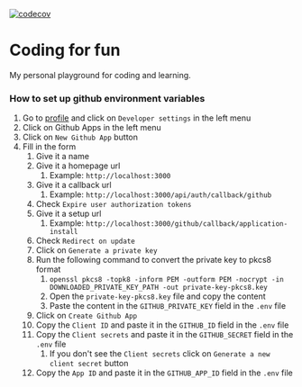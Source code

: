 [![codecov](https://codecov.io/gh/coding-for-fun-org/frontend/graph/badge.svg?token=C4WXQGTZTM)](https://codecov.io/gh/coding-for-fun-org/frontend)

# Coding for fun

My personal playground for coding and learning.

### How to set up github environment variables

1. Go to [profile](https://github.com/settings/profile) and click on `Developer settings` in the left menu
2. Click on Github Apps in the left menu
3. Click on `New Github App` button
4. Fill in the form
    1. Give it a name
    2. Give it a homepage url
        1. Example: `http://localhost:3000`
    3. Give it a callback url
        1. Example: `http://localhost:3000/api/auth/callback/github`
    4. Check `Expire user authorization tokens`
    5. Give it a setup url
        1. Example: `http://localhost:3000/github/callback/application-install`
    6. Check `Redirect on update`
    7. Click on `Generate a private key`
    8. Run the following command to convert the private key to pkcs8 format
        1. `openssl pkcs8 -topk8 -inform PEM -outform PEM -nocrypt -in DOWNLOADED_PRIVATE_KEY_PATH -out private-key-pkcs8.key`
        2. Open the `private-key-pkcs8.key` file and copy the content
        3. Paste the content in the `GITHUB_PRIVATE_KEY` field in the `.env` file
    9. Click on `Create Github App`
    10. Copy the `Client ID` and paste it in the `GITHUB_ID` field in the `.env` file
    11. Copy the `Client secrets` and paste it in the `GITHUB_SECRET` field in the `.env` file
        1. If you don't see the `Client secrets` click on `Generate a new client secret` button
    12. Copy the `App ID` and paste it in the `GITHUB_APP_ID` field in the `.env` file
